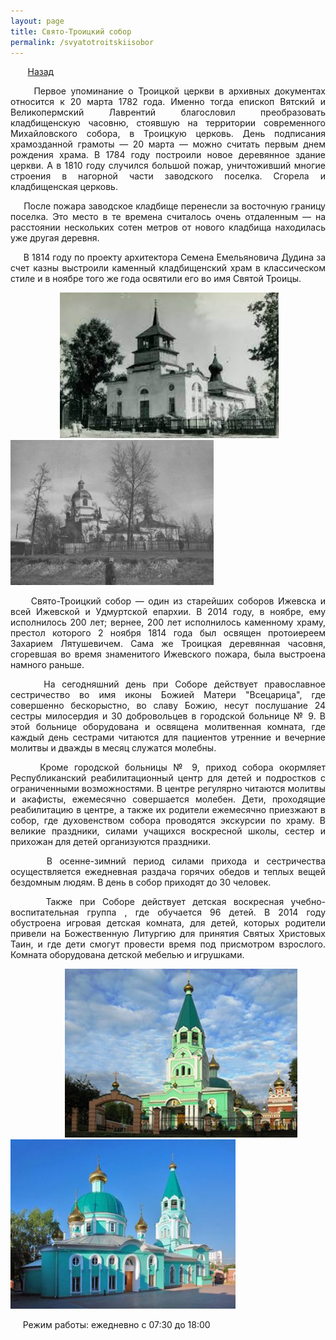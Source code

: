 ```yaml
---
layout: page
title: Свято-Троицкий собор
permalink: /svyatotroitskiisobor
---
```


&nbsp;&nbsp;&nbsp;&nbsp;&nbsp;&nbsp;&nbsp;[Назад](/religiozniiturism)

<p style="text-align:  justify;">
&nbsp;&nbsp;&nbsp;&nbsp;&nbsp;Первое упоминание о Троицкой церкви в архивных документах относится к 20 марта 1782 года. Именно тогда епископ Вятский и Великопермский Лаврентий благословил преобразовать кладбищенскую часовню, стоявшую на территории современного Михайловского собора, в Троицкую церковь. День подписания храмозданной грамоты — 20 марта — можно считать первым днем рождения храма. В 1784 году построили новое деревянное здание церкви. А в 1810 году случился большой пожар, уничтоживший многие строения в нагорной части заводского поселка. Сгорела и кладбищенская церковь.
</p>
<p style="text-align:  justify;">
&nbsp;&nbsp;&nbsp;&nbsp;&nbsp;После пожара заводское кладбище перенесли за восточную границу поселка. Это место в те времена считалось очень отдаленным — на расстоянии нескольких сотен метров от нового кладбища находилась уже другая деревня.
</p>
<p style="text-align:  justify;">
&nbsp;&nbsp;&nbsp;&nbsp;&nbsp;В 1814 году по проекту архитектора Семена Емельяновича Дудина за счет казны выстроили каменный кладбищенский храм в классическом стиле и в ноябре того же года освятили его во имя Святой Троицы.
</p>

&nbsp;&nbsp;&nbsp;&nbsp;&nbsp;&nbsp;&nbsp;&nbsp;&nbsp;&nbsp;&nbsp;&nbsp;&nbsp;&nbsp;&nbsp;&nbsp;&nbsp;&nbsp;&nbsp;&nbsp;<img src="/images/troisa.jpg" alt="собор 2" width="350"/>&nbsp;&nbsp;&nbsp;&nbsp;&nbsp;&nbsp;&nbsp; <img src="/images/troisa_2.jpg" alt="собор 2" width="325"/> 
<p style="text-align:  justify;">
&nbsp;&nbsp;&nbsp;&nbsp;&nbsp;Свято-Троицкий собор — один из старейших соборов Ижевска и всей Ижевской и Удмуртской епархии. В 2014 году, в ноябре, ему исполнилось 200 лет; вернее, 200 лет исполнилось каменному храму, престол которого 2 ноября 1814 года был освящен протоиереем Захарием Лятушевичем. Сама же Троицкая деревянная часовня, сгоревшая во время знаменитого Ижевского пожара, была выстроена намного раньше.
</p>
<p style="text-align:  justify;">
&nbsp;&nbsp;&nbsp;&nbsp;&nbsp;На сегодняшний день при Соборе действует православное сестричество во имя иконы Божией Матери "Всецарица", где совершенно бескорыстно, во славу Божию, несут послушание 24 сестры милосердия и 30 добровольцев в городской больнице № 9. В этой больнице оборудована и освящена молитвенная комната, где каждый день сестрами читаются для пациентов утренние и вечерние молитвы и дважды в месяц служатся молебны. 
</p>
<p style="text-align:  justify;">
&nbsp;&nbsp;&nbsp;&nbsp;&nbsp;Кроме городской больницы № 9, приход собора  окормляет Республиканский реабилитационный центр для детей и подростков с ограниченными возможностями. В центре регулярно читаются молитвы и акафисты, ежемесячно совершается молебен. Дети, проходящие реабилитацию в центре, а также их родители ежемесячно приезжают в собор, где духовенством собора проводятся экскурсии по храму. В великие праздники, силами учащихся воскресной школы, сестер и прихожан для детей организуются праздники.
</p>
<p style="text-align:  justify;">
&nbsp;&nbsp;&nbsp;&nbsp;&nbsp;В осенне-зимний период силами прихода и сестричества осуществляется ежедневная раздача горячих обедов и теплых вещей бездомным людям. В день в собор приходят до 30 человек.
</p>
<p style="text-align:  justify;">
&nbsp;&nbsp;&nbsp;&nbsp;&nbsp;Также при Соборе действует  детская воскресная учебно-воспитательная группа , где обучается 96 детей. В 2014 году обустроена игровая детская комната, для детей, которых родители привели на Божественную Литургию для принятия Святых Христовых Таин, и где дети смогут провести время под присмотром взрослого. Комната оборудована детской мебелью и игрушками.
</p>

&nbsp;&nbsp;&nbsp;&nbsp;&nbsp;&nbsp;&nbsp;&nbsp;&nbsp;&nbsp;&nbsp;&nbsp;&nbsp;&nbsp;&nbsp;&nbsp;&nbsp;&nbsp;&nbsp;&nbsp;&nbsp;&nbsp;<img src="/images/troisa_3.jpg" alt="собор 2" width="372"/>&nbsp;&nbsp;<img src="/images/troisa_4.jpg" alt="собор 2" width="360"/>

&nbsp;&nbsp;&nbsp;&nbsp;&nbsp;Режим работы: ежедневно с 07:30 до 18:00
